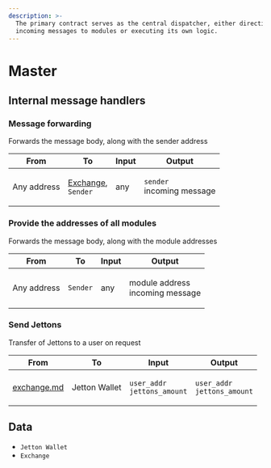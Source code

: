 ```yaml
---
description: >-
  The primary contract serves as the central dispatcher, either directing
  incoming messages to modules or executing its own logic.
---
```


# Master

## Internal message handlers

### Message forwarding

Forwards the message body, along with the sender address

| From        | To                                                                | Input | Output                                         |
|-------------|-------------------------------------------------------------------|-------|------------------------------------------------|
| Any address | <p><a href="exchange.md">Exchange</a>,<br><code>Sender</code></p> | any   | <p><code>sender</code><br>incoming message</p> |

### Provide the addresses of all modules

Forwards the message body, along with the module addresses

| From        | To       | Input | Output                                    |
|-------------|----------|-------|-------------------------------------------|
| Any address | `Sender` | any   | <p>module address<br>incoming message</p> |

### Send Jettons

Transfer of Jettons to a user on request

| From                                 | To            | Input                                                        | Output                                                       |
|--------------------------------------|---------------|--------------------------------------------------------------|--------------------------------------------------------------|
| [exchange.md](exchange.md "mention") | Jetton Wallet | <p><code>user_addr</code><br><code>jettons_amount</code></p> | <p><code>user_addr</code><br><code>jettons_amount</code></p> |

## Data

* `Jetton Wallet`
* `Exchange`
